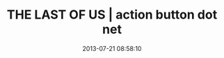 ---
date: 2013-07-21 08:58:10
link:
  source: pocket
  source_url: https://getpocket.com
  text: THE LAST OF US | action button dot net
  url: http://www.actionbutton.net/?p=3056
slug: the-last-of-us-action-button-dot-net
source: pocket
title: THE LAST OF US | action button dot net
---